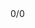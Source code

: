 <div class="sliderContain" style="height: 20vh; width: 70vw; margin: auto;" id="TestSlider">
        <div class="Controller">
            <div class="ButtonLeft btnIco"><i class="fa-sharp fa-solid fa-less-than"></i></div>
            <div class="TabPanel">
                <div class="imgTar">0/0</div>
            </div>
            <div class="ButtonRight btnIco"><i class="fa-sharp fa-solid fa-greater-than"></i></div>
        </div>
        <div class="item fade"></div>
</div>
